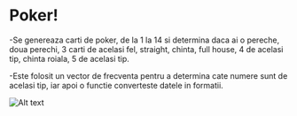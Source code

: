 # Poker!

-Se genereaza carti de poker, de la 1 la 14 si determina daca ai o pereche, doua perechi, 3 carti de acelasi fel, straight, chinta, full house, 4 de acelasi tip, chinta roiala, 5 de acelasi tip.


-Este folosit un vector de frecventa pentru a determina cate numere sunt de acelasi tip, iar apoi o functie converteste datele in formatii.

![Alt text](https://github.com/andreib04/Poker/assets/114991182/ba4514c7-aab5-41f8-833b-a599a1296fec)
